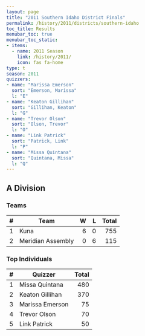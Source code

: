 ```yaml
---
layout: page
title: "2011 Southern Idaho District Finals"
permalink: /history/2011/districts/southern-idaho
toc_title: Results
menubar_toc: true
menubar_toc_static:
- items:
  - name: 2011 Season
    link: /history/2011/
    icon: fas fa-home
type: t
season: 2011
quizzers:
- name: "Marissa Emerson"
  sort: "Emerson, Marissa"
  l: "E"
- name: "Keaton Gillihan"
  sort: "Gillihan, Keaton"
  l: "G"
- name: "Trevor Olson"
  sort: "Olson, Trevor"
  l: "O"
- name: "Link Patrick"
  sort: "Patrick, Link"
  l: "P"
- name: "Missa Quintana"
  sort: "Quintana, Missa"
  l: "Q"
---
```


## A Division

### Teams

|    # | Team              |    W |    L | Total |
| ---: | ----------------- | ---: | ---: | ----: |
|    1 | Kuna              |    6 |    0 |   755 |
|    2 | Meridian Assembly |    0 |    6 |   115 |

### Top Individuals

|    # | Quizzer         | Total |
| ---: | --------------- | ----: |
|    1 | Missa Quintana  |   480 |
|    2 | Keaton Gillihan |   370 |
|    3 | Marissa Emerson |    75 |
|    4 | Trevor Olson    |    70 |
|    5 | Link Patrick    |    50 |